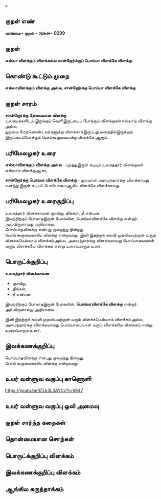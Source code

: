 உ

## குறள் எண் 

**வாய்மை - குறள் - ௦௨௯௯ - 0299**  

## குறள் 

**எல்லா விளக்கும் விளக்கல்ல சான்றோர்க்குப் 
பொய்யா விளக்கே விளக்கு.**

## கொண்டு கூட்டும் முறை

**எல்லாவிளக்கும் விளக்கு அல்ல, சான்றோர்க்கு பொய்யா விளக்கே விளக்கு**

## குறள் சாரம் 

**சான்றோர்க்கு தேவையான விளக்கு**  
உலகமக்களிடம் இருக்கும் வெளிஇருட்டைப் போக்கும் விளக்குகள்எல்லாம் விளக்கு அல்ல,  
துறவை மேற்கொண்டவர்களுக்கு விளக்காகஇருப்பது மனத்தில்இருக்கும் இருட்டைப்போக்கும் பொய்கூறாமைஎன்ற விளக்கே ஆகும்.  

## பரிமேலழகர் உரை

**எல்லாவிளக்கும் விளக்கு அல்ல** - புறத்துஇருள் கடியும் உலகத்தார் விளக்குகள் எல்லாம் விளக்குஆகா,   

**சான்றோர்க்கு பொய்யா விளக்கே விளக்கு** - துறவான் அமைந்தார்க்கு விளக்காவது மனத்து இருள் கடியும் பொய்யாமைஆகிய விளக்கே விளக்காவது.  

## பரிமேலழகர் உரைகுறிப்பு   

உலகத்தார் விளக்காவன ஞாயிறு, திங்கள், தீ என்பன.  
இவற்றிற்குப் போகாதஇருள் போகலின், பொய்யாவிளக்கே விளக்கு என்றார்.  
அவ்விருளாவது அறியாமை.   
பொய்யாதவிளக்கு என்பது குறைந்து நின்றது.   
பொய் கூறாமையாகிய விளக்கு என்றவாறு. இனி இதற்குக் கல்வி முதலியவற்றான் வரும் விளக்கமெல்லாம் விளக்கம்அல்ல, அமைந்தார்க்கு விளக்கமாவது பொய்யாமையான் வரும் விளக்கமே விளக்கம் என்று உரைப்பாரும் உளர்.   

## பொருட்க்குறிப்பு 

**உலகத்தார் விளக்காவன**  
* ஞாயிறு,  
* திங்கள்,   
* தீ என்பன.  

இவற்றிற்குப் போகாதஇருள் போகலின், **பொய்யாவிளக்கே விளக்கு** என்றார்.  
அவ்விருளாவது அறியாமை.    

 இனி இதற்குக் கல்வி முதலியவற்றான் வரும் விளக்கமெல்லாம் விளக்கம்அல்ல,   
 அமைந்தார்க்கு விளக்கமாவது பொய்யாமையான் வரும் விளக்கமே விளக்கம் என்று உரைப்பாரும் உளர்.  
 
## இலக்கணக்குறிப்பு  

பொய்யாதவிளக்கு என்பது குறைந்து நின்றது.   
பொய் கூறாமையாகிய விளக்கு என்றவாறு.  

## உயர் வள்ளுவ வகுப்பு காணொளி

https://youtu.be/jZLk3L3AYCc?t=6947

## உயர் வள்ளுவ வகுப்பு ஒலி அமைவு 

 
## குறள் சார்ந்த கதைகள் 


## தொன்மையான சொற்கள்


## பொருட்க்குறிப்பு விளக்கம்


## இலக்கணக்குறிப்பு விளக்கம்


## ஆங்கில கருத்தாக்கம் 



